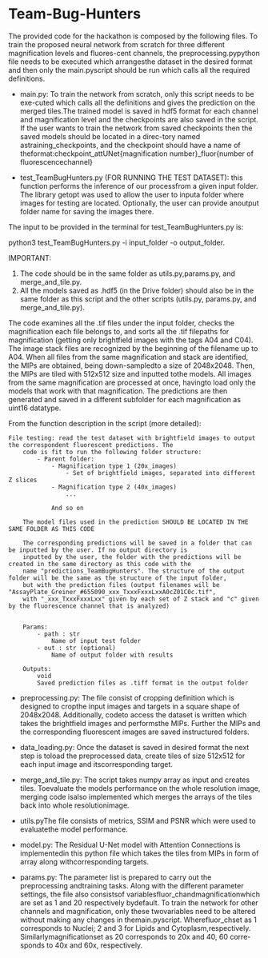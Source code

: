 # Team-Bug-Hunters

The provided code for the hackathon is composed by the following files. To train the proposed neural network from scratch for three different magnification levels and fluores-cent channels, the preprocessing.pypython file needs to be executed which arrangesthe dataset in the desired format and then only the main.pyscript should be run which calls all the required definitions.

- main.py: To train the network from scratch, only this script needs to be exe-cuted which calls all the definitions and gives the prediction on the merged tiles.The trained model is saved in hdf5 format for each channel and magnification level and the checkpoints are also saved in the script.  If the user wants to train the network from saved checkpoints then the saved models should be located in a direc-tory named astraining_checkpoints, and the checkpoint should have a name of theformat:checkpoint_attUNet{magnification number}_fluor{number of fluorescencechannel}

- test_TeamBugHunters.py (FOR RUNNING THE TEST DATASET): this function performs the inference of our processfrom a given input folder. The library getopt was used to allow the user to inputa folder where images for testing are located. Optionally, the user can provide anoutput folder name for saving the images there. 

The input to be provided in the terminal for test_TeamBugHunters.py is:

python3 test_TeamBugHunters.py -i input_folder -o output_folder.

IMPORTANT:
1) The code should be in the same folder as utils.py,params.py, and merge_and_tile.py. 
2) All the models saved as .hdf5 (in the Drive folder) should also be in the same folder as this script and the other scripts (utils.py, params.py, and merge_and_tile.py). 

The code examines all the .tif files under the input folder, checks the magnification each file belongs to, and sorts all the .tif filepaths for magnification (getting only brightfield images with the tags A04 and C04). The image stack files are recognized by the beginning of the filename up to A04. When all files from the same magnification and stack are identified, the MIPs are obtained, being down-sampledto a size of 2048x2048. Then, the MIPs are tiled with 512x512 size and inputted tothe models. All images from the same magnification are processed at once, havingto load only the models that work with that magnification. The predictions are then generated and saved in a different subfolder for each magnification as uint16 datatype.

From the function description in the script (more detailed):

    File testing: read the test dataset with brightfield images to output the correspondent fluorescent predictions. The 
        code is fit to run the following folder structure:
            - Parent folder:
                - Magnification type 1 (20x_images)
                    - Set of brightfield images, separated into different Z slices
                - Magnification type 2 (40x_images)
                    ...

                And so on

        The model files used in the prediction SHOULD BE LOCATED IN THE SAME FOLDER AS THIS CODE

        The corresponding predictions will be saved in a folder that can be inputted by the user. If no output directory is 
        inputted by the user, the folder with the predictions will be created in the same directory as this code with the
        name "predictions_TeamBugHunters". The structure of the output folder will be the same as the structure of the input folder, 
        but with the prediction files (output filenames will be "AssayPlate_Greiner_#655090_xxx_TxxxFxxxLxxA0cZ01C0c.tif",
        with "_xxx_TxxxFxxxLxx" given by each set of Z stack and "c" given by the fluorescence channel that is analyzed)


        Params:
            - path : str
                Name of input test folder
            - out : str (optional)
                Name of output folder with results

        Outputs:
            void
            Saved prediction files as .tiff format in the output folder


- preprocessing.py: The file consist of cropping definition which is designed to cropthe input images and targets in a square shape of 2048x2048. Additionally, codeto access the dataset is written which takes the brightfield images and performsthe MIPs. Further the MIPs and the corresponding fluorescent images are saved instructured folders.

- data_loading.py: Once the dataset is saved in desired format the next step is toload the preprocessed data, create tiles of size 512x512 for each input image and itscorresponding target.

- merge_and_tile.py: The script takes numpy array as input and creates tiles. Toevaluate the models performance on the whole resolution image, merging code isalso implemented which merges the arrays of the tiles back into whole resolutionimage.

- utils.pyThe file consists of metrics, SSIM and PSNR which were used to evaluatethe model performance.

- model.py: The Residual U-Net model with Attention Connections is implementedin this python file which takes the tiles from MIPs in form of array along withcorresponding targets.

- params.py: The parameter list is prepared to carry out the preprocessing andtraining tasks. Along with the different parameter settings, the file also consistsof variablesfluor_chandmagnificationwhich are set as 1 and 20 respectively bydefault. To train the network for other channels and magnification, only these twovariables need to be altered without making any changes in themain.pyscript. Wherefluor_chset as 1 corresponds to Nuclei; 2 and 3 for Lipids and Cytoplasm,respectively. Similarlymagnificationset as 20 corresponds to 20x and 40, 60 corre-sponds to 40x and 60x, respectively. 



 

